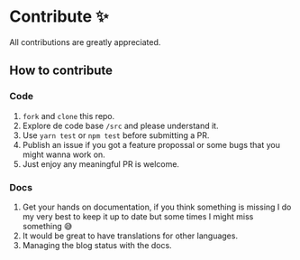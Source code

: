 # Contribute ✨

All contributions are greatly appreciated.

## How to contribute

### Code

1. `fork` and `clone` this repo.
2. Explore de code base `/src` and please understand it.
3. Use `yarn test` or `npm test` before submitting a PR.
4. Publish an issue if you got a feature propossal or some bugs that you might wanna work on.
5. Just enjoy any meaningful PR is welcome.

### Docs

1. Get your hands on documentation, if you think something is missing I do my very best to keep it up to date but some times I might miss something 😅
2. It would be great to have translations for other languages.
3. Managing the blog status with the docs.
